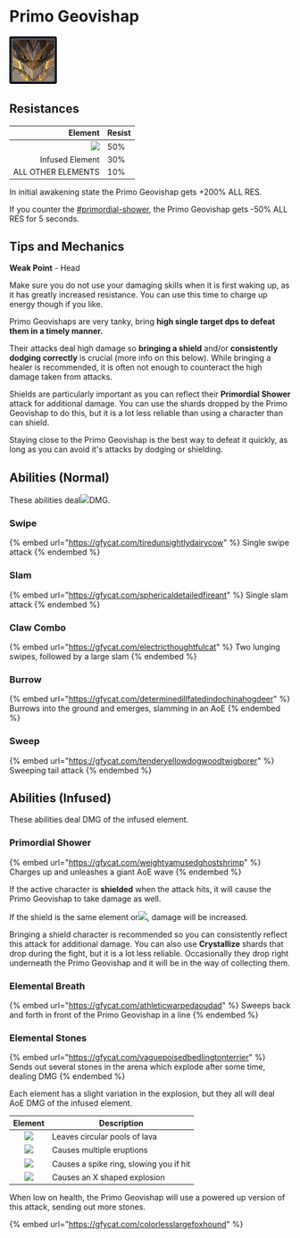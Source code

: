 # Primo Geovishap

![](../../.gitbook/assets/Geovishap=Primo.png)

## Resistances

|                                   Element | Resist |
| ----------------------------------------: | ------ |
| ![](../../.gitbook/assets/geo\_small.png) | 50%    |
|                           Infused Element | 30%    |
|                        ALL OTHER ELEMENTS | 10%    |

In initial awakening state the Primo Geovishap gets +200% ALL RES.

If you counter the [#primordial-shower](primo-geovishap.md#primordial-shower "mention"), the Primo Geovishap gets -50% ALL RES for 5 seconds.

## Tips and Mechanics

**Weak Point** - Head

Make sure you do not use your damaging skills when it is first waking up, as it has greatly increased resistance. You can use this time to charge up energy though if you like.

Primo Geovishaps are very tanky, bring **high single target dps to defeat them in a timely manner.**

Their attacks deal high damage so **bringing a shield** and/or **consistently dodging correctly** is crucial (more info on this below). While bringing a healer is recommended, it is often not enough to counteract the high damage taken from attacks.

Shields are particularly important as you can reflect their **Primordial Shower** attack for additional damage. You can use the shards dropped by the Primo Geovishap to do this, but it is a lot less reliable than using a character than can shield.

Staying close to the Primo Geovishap is the best way to defeat it quickly, as long as you can avoid it's attacks by dodging or shielding.

## Abilities (Normal)

These abilities deal![](../../.gitbook/assets/geo\_small.png)DMG.

### Swipe

{% embed url="https://gfycat.com/tiredunsightlydairycow" %}
Single swipe attack
{% endembed %}

### Slam

{% embed url="https://gfycat.com/sphericaldetailedfireant" %}
Single slam attack
{% endembed %}

### Claw Combo

{% embed url="https://gfycat.com/electricthoughtfulcat" %}
Two lunging swipes, followed by a large slam
{% endembed %}

### Burrow

{% embed url="https://gfycat.com/determinedillfatedindochinahogdeer" %}
Burrows into the ground and emerges, slamming in an AoE
{% endembed %}

### Sweep

{% embed url="https://gfycat.com/tenderyellowdogwoodtwigborer" %}
Sweeping tail attack
{% endembed %}

##

## Abilities (Infused)

These abilities deal DMG of the infused element.

### Primordial Shower

{% embed url="https://gfycat.com/weightyamusedghostshrimp" %}
Charges up and unleashes a giant AoE wave
{% endembed %}

If the active character is **shielded** when the attack hits, it will cause the Primo Geovishap to take damage as well.

If the shield is the same element or![](../../.gitbook/assets/geo\_small.png), damage will be increased.

Bringing a shield character is recommended so you can consistently reflect this attack for additional damage. You can also use **Crystallize** shards that drop during the fight, but it is a lot less reliable. Occasionally they drop right underneath the Primo Geovishap and it will be in the way of collecting them.

### Elemental Breath

{% embed url="https://gfycat.com/athleticwarpedaoudad" %}
Sweeps back and forth in front of the Primo Geovishap in a line
{% endembed %}

### Elemental Stones

{% embed url="https://gfycat.com/vaguepoisedbedlingtonterrier" %}
Sends out several stones in the arena which explode after some time, dealing DMG
{% endembed %}

Each element has a slight variation in the explosion, but they all will deal AoE DMG of the infused element.

|                    Element                    | Description                             |
| :-------------------------------------------: | --------------------------------------- |
|   ![](../../.gitbook/assets/pyro\_small.png)  | Leaves circular pools of lava           |
|  ![](../../.gitbook/assets/hydro\_small.png)  | Causes multiple eruptions               |
|   ![](../../.gitbook/assets/cryo\_small.png)  | Causes a spike ring, slowing you if hit |
| ![](../../.gitbook/assets/electro\_small.png) | Causes an X shaped explosion            |

When low on health, the Primo Geovishap will use a powered up version of this attack, sending out more stones.

{% embed url="https://gfycat.com/colorlesslargefoxhound" %}
